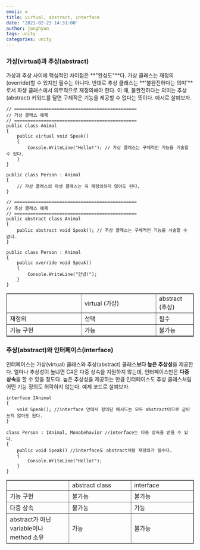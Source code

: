 ```yaml
---
emoji: ♻️
title: virtual, abstract, interface
date: '2021-02-23 14:31:00'
author: jonghyun
tags: unity
categories: unity
---
```


### 가상(virtual)과 추상(abstract)

가상과 추상 사이에 핵심적인 차이점은 **"완성도"**다. 가상 클래스는 재정의(override)할 수 있지만 필수는 아니다. 반대로 추상 클래스는 **'불완전하다는 의미'**로서 파생 클래스에서 의무적으로 재정의해야 한다. 이 때, 불완전하다는 의미는 추상(abstract) 키워드를 달면 구체적은 기능을 제공할 수 없다는 뜻이다. 예시로 살펴보자.

```
// ==============================================
// 가상 클래스 예제
// ==============================================
public class Animal
{
	public virtual void Speak()
	{
		Console.WriteLine("Hello!"); // 가상 클래스는 구체적인 기능을 기술할 수 있다.
	}
}

public class Person : Animal
{
	// 가상 클래스의 파생 클래스는 꼭 재정의하지 않아도 된다.
}

// ==============================================
// 추상 클래스 예제
// ==============================================
public abstract class Animal
{
	public abstract void Speak(); // 추상 클래스는 구체적인 기능을 서술할 수 없다.
}

public class Person : Animal
{
	public override void Speak()
	{
		Console.WriteLine("안녕!");
	}
}
```

<table style="border-collapse: collapse; width: 100%;" border="1" data-ke-style="style12" data-ke-align="alignLeft"><tbody><tr><td style="width: 20%;">&nbsp;</td><td style="width: 20%;">virtual (가상)</td><td style="width: 20%;">abstract (추상)</td></tr><tr><td style="width: 40%;">재정의</td><td style="width: 40%;">선택</td><td style="width: 40%;">필수</td></tr><tr><td style="width: 40%;">기능 구현</td><td style="width: 40%;">가능</td><td style="width: 40%;">불가능</td></tr></tbody></table>

### 추상(abstract)와 인터페이스(interface)

인터페이스는 가상(virtual) 클래스와 추상(abstract) 클래스**보다 높은 추상성**을 제공한다. 얼마나 추상성이 높냐면 C#은 다중 상속을 지원하지 않는데, 인터페이스만은 **다중 상속**을 할 수 있을 정도다. 높은 추상성을 제공하는 만큼 인터페이스도 추상 클래스처럼 어떤 기능 정의도 허락하지 않는다. 예제 코드로 살펴보자.

```
interface IAnimal
{
	void Speak(); //interface 안에서 정의된 메서드는 모두 abstract이므로 굳이 쓰지 않아도 된다.
}

class Person : IAnimal, Monobehavior //interface는 다중 상속을 받을 수 있다.
{
	public void Speak() //interface도 abstract처럼 재정의가 필수다.
    {
    	Console.WriteLine("Hello!");
    }
}
```

<table style="border-collapse: collapse; width: 100%;" border="1" data-ke-style="style12" data-ke-align="alignLeft"><tbody><tr><td style="width: 33.3333%;">&nbsp;</td><td style="width: 33.3333%;">abstract class</td><td style="width: 33.3333%;">interface</td></tr><tr><td style="width: 33.3333%;">기능 구현</td><td style="width: 33.3333%;">불가능</td><td style="width: 33.3333%;">불가능</td></tr><tr><td style="width: 33.3333%;">다중 상속</td><td style="width: 33.3333%;">불가능</td><td style="width: 33.3333%;">가능</td></tr><tr><td style="width: 33.3333%;">abstract가 아닌 variable이나 method 소유</td><td style="width: 33.3333%;">가능</td><td style="width: 33.3333%;">불가능</td></tr></tbody></table>
